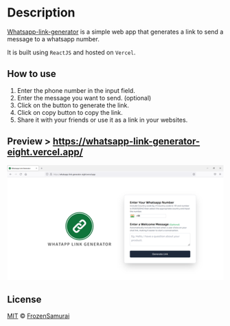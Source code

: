 # Description

<a href="https://whatsapp-link-generator-eight.vercel.app/">Whatsapp-link-generator</a> is a simple web app that generates a link to send a message to a whatsapp number.

It is built using `ReactJS` and hosted on `Vercel`.

## How to use

1. Enter the phone number in the input field.
2. Enter the message you want to send. (optional)
3. Click on the button to generate the link.
4. Click on copy button to copy the link.
5. Share it with your friends or use it as a link in your websites.

## Preview > <a href="https://whatsapp-link-generator-eight.vercel.app/">https://whatsapp-link-generator-eight.vercel.app/</a>

![image](<./readme-assets/Screenshot%20(1).png>)

## License

<a href="LICENSE">MIT</a> © <a href="https://www.github.com/FrozenSamurai">FrozenSamurai</a>
